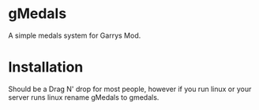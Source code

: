 # gMedals
A simple medals system for Garrys Mod.

# Installation

Should be a Drag N' drop for most people, however if you run linux or your server runs linux rename gMedals to gmedals.

